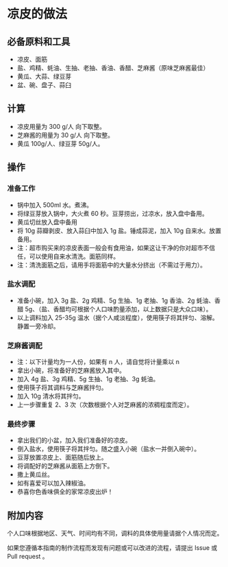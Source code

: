 # 凉皮的做法

## 必备原料和工具

* 凉皮、面筋
* 盐、鸡精、蚝油、生抽、老抽、香油、香醋、芝麻酱（原味芝麻酱最佳）
* 黄瓜、大蒜、绿豆芽
* 盆、碗、盘子、蒜臼

## 计算

* 凉皮用量为 300 g/人 向下取整。
* 芝麻酱的用量为 30 g/人 向下取整。
* 黄瓜 100g/人、绿豆芽 50g/人。

## 操作

### 准备工作

* 锅中加入 500ml 水。煮沸。
* 将绿豆芽放入锅中，大火煮 60 秒。豆芽捞出，过凉水，放入盘中备用。
* 黄瓜切丝放入盘中备用
* 将 10g 蒜瓣剥皮、放入蒜臼中加入 1g 盐。锤成蒜泥，加入 10g 自来水。放置备用。
* 注：超市购买来的凉皮表面一般会有食用油，如果这让干净的你对超市不信任，可以使用自来水清洗。面筋同样。
* 注：清洗面筋之后，请用手将面筋中的大量水分挤出（不需过于用力）。

### 盐水调配

* 准备小碗，加入 3g 盐、2g 鸡精、5g 生抽、1g 老抽、1g 香油、2g 蚝油、香醋 5g、（盐、香醋均可根据个人口味酌量添加，以上数据只是大众口味）。
* 以上调料加入 25-35g 温水（据个人咸淡程度），使用筷子将其拌匀、溶解。静置一旁冷却。

### 芝麻酱调配

* 注：以下计量均为一人份，如果有 n 人，请自觉将计量乘以 n
* 拿出小碗，将准备好的芝麻酱放入其中。
* 加入 4g 盐、3g 鸡精、5g 生抽、1g 老抽、3g 蚝油。
* 使用筷子将其调料与芝麻酱拌匀。
* 加入 10g 清水将其拌匀。
* 上一步骤重复 2、3 次（次数根据个人对芝麻酱的浓稠程度而定）。

### 最终步骤

* 拿出我们的小盆，加入我们准备好的凉皮。
* 倒入盐水，使用筷子将其拌匀。随之盛入小碗（盐水一并倒入碗中）。
* 豆芽放置凉皮上、面筋随后放上。
* 将调配好的芝麻酱从面筋上方倒下。
* 撒上黄瓜丝。
* 如有喜爱可以加入辣椒油。
* 恭喜你色香味俱全的家常凉皮出炉！

## 附加内容

个人口味根据地区、天气、时间均有不同，调料的具体使用量请据个人情况而定。

如果您遵循本指南的制作流程而发现有问题或可以改进的流程，请提出 Issue 或 Pull request 。
